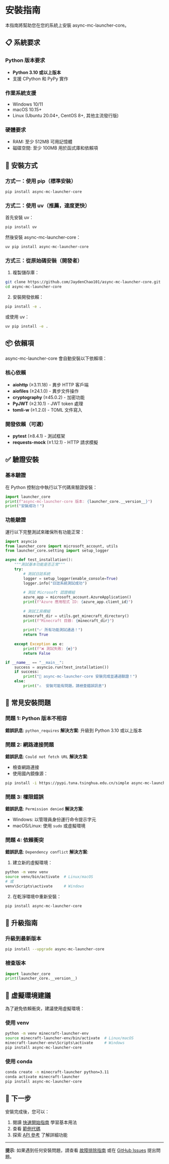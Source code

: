 # 安裝指南

本指南將幫助您在您的系統上安裝 async-mc-launcher-core。

## 📋 系統要求

### Python 版本要求
- **Python 3.10 或以上版本**
- 支援 CPython 和 PyPy 實作

### 作業系統支援
- Windows 10/11
- macOS 10.15+
- Linux (Ubuntu 20.04+, CentOS 8+, 其他主流發行版)

### 硬體要求
- RAM: 至少 512MB 可用記憶體
- 磁碟空間: 至少 100MB 用於函式庫和依賴項

## 🔧 安裝方式

### 方式一：使用 pip（標準安裝）

```bash
pip install async-mc-launcher-core
```

### 方式二：使用 uv（推薦，速度更快）

首先安裝 uv：
```bash
pip install uv
```

然後安裝 async-mc-launcher-core：
```bash
uv pip install async-mc-launcher-core
```

### 方式三：從原始碼安裝（開發者）

1. 複製儲存庫：
```bash
git clone https://github.com/JaydenChao101/async-mc-launcher-core.git
cd async-mc-launcher-core
```

2. 安裝開發依賴：
```bash
pip install -e .
```

或使用 uv：
```bash
uv pip install -e .
```

## 📦 依賴項

async-mc-launcher-core 會自動安裝以下依賴項：

### 核心依賴
- **aiohttp** (≥3.11.18) - 異步 HTTP 客戶端
- **aiofiles** (≥24.1.0) - 異步文件操作
- **cryptography** (≥45.0.2) - 加密功能
- **PyJWT** (≥2.10.1) - JWT token 處理
- **tomli-w** (≥1.2.0) - TOML 文件寫入

### 開發依賴（可選）
- **pytest** (≥8.4.1) - 測試框架
- **requests-mock** (≥1.12.1) - HTTP 請求模擬

## ✅ 驗證安裝

### 基本驗證
在 Python 控制台中執行以下代碼來驗證安裝：

```python
import launcher_core
print(f"async-mc-launcher-core 版本: {launcher_core.__version__}")
print("安裝成功！")
```

### 功能驗證
運行以下完整測試來確保所有功能正常：

```python
import asyncio
from launcher_core import microsoft_account, utils
from launcher_core.setting import setup_logger

async def test_installation():
    """測試基本功能是否正常"""
    try:
        # 測試日誌系統
        logger = setup_logger(enable_console=True)
        logger.info("日誌系統測試成功")
        
        # 測試 Microsoft 認證模組
        azure_app = microsoft_account.AzureApplication()
        print(f"Azure 應用程式 ID: {azure_app.client_id}")
        
        # 測試工具模組
        minecraft_dir = utils.get_minecraft_directory()
        print(f"Minecraft 目錄: {minecraft_dir}")
        
        print("✅ 所有功能測試通過！")
        return True
        
    except Exception as e:
        print(f"❌ 測試失敗: {e}")
        return False

if __name__ == "__main__":
    success = asyncio.run(test_installation())
    if success:
        print("🎉 async-mc-launcher-core 安裝完成並通過驗證！")
    else:
        print("⚠️  安裝可能有問題，請檢查錯誤訊息")
```

## 🚨 常見安裝問題

### 問題 1: Python 版本不相容
**錯誤訊息**: `python_requires`
**解決方案**: 升級到 Python 3.10 或以上版本

### 問題 2: 網路連接問題
**錯誤訊息**: `Could not fetch URL`
**解決方案**: 
- 檢查網路連接
- 使用國內鏡像源：
```bash
pip install -i https://pypi.tuna.tsinghua.edu.cn/simple async-mc-launcher-core
```

### 問題 3: 權限錯誤
**錯誤訊息**: `Permission denied`
**解決方案**: 
- Windows: 以管理員身份運行命令提示字元
- macOS/Linux: 使用 `sudo` 或虛擬環境

### 問題 4: 依賴衝突
**錯誤訊息**: `Dependency conflict`
**解決方案**: 
1. 建立新的虛擬環境：
```bash
python -m venv venv
source venv/bin/activate  # Linux/macOS
# 或
venv\Scripts\activate     # Windows
```

2. 在乾淨環境中重新安裝：
```bash
pip install async-mc-launcher-core
```

## 🔄 升級指南

### 升級到最新版本
```bash
pip install --upgrade async-mc-launcher-core
```

### 檢查版本
```python
import launcher_core
print(launcher_core.__version__)
```

## 🐍 虛擬環境建議

為了避免依賴衝突，建議使用虛擬環境：

### 使用 venv
```bash
python -m venv minecraft-launcher-env
source minecraft-launcher-env/bin/activate  # Linux/macOS
minecraft-launcher-env\Scripts\activate     # Windows
pip install async-mc-launcher-core
```

### 使用 conda
```bash
conda create -n minecraft-launcher python=3.11
conda activate minecraft-launcher
pip install async-mc-launcher-core
```

## 🎯 下一步

安裝完成後，您可以：

1. 閱讀 [快速開始指南](Quick-Start.md) 學習基本用法
2. 查看 [範例代碼](https://github.com/JaydenChao101/async-mc-launcher-core/tree/main/examples)
3. 探索 [API 參考](API-Reference.md) 了解詳細功能

---

**提示**: 如果遇到任何安裝問題，請查看 [故障排除指南](Troubleshooting.md) 或在 [GitHub Issues](https://github.com/JaydenChao101/async-mc-launcher-core/issues) 提出問題。